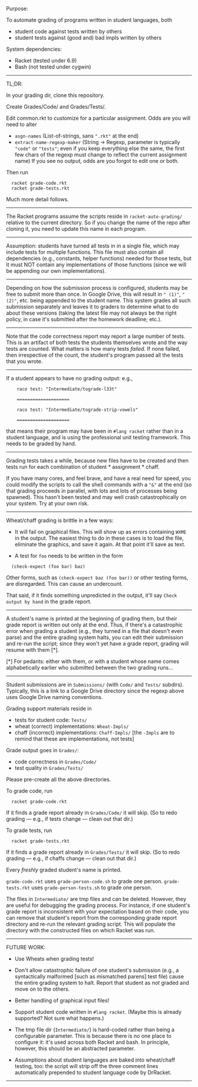Purpose:

To automate grading of programs written in student languages, both

- student code against tests written by others
- student tests against (good and) bad impls written by others

System dependencies:

- Racket (tested under 6.9)
- Bash (not tested under cygwin)

----

TL;DR:

In your grading dir, clone this repository.

Create Grades/Code/ and Grades/Tests/.

Edit common.rkt to customize for a particular assignment. Odds are you
will need to alter
- `asgn-names` (List-of-strings, sans `".rkt"` at the end)
- `extract-name-regexp-maker` (String -> Regexp, parameter is
  typically `"code"` or `"tests"`; even if you keep everything else the
  same, the first few chars of the regexp must change to reflect the
  current assignment name)
If you see no output, odds are you forgot to edit one or both.

Then run
```
  racket grade-code.rkt
  racket grade-tests.rkt
```

Much more detail follows.

----

The Racket programs assume the scripts reside in `racket-auto-grading/`
relative to the current directory. So if you change the name of the
repo after cloning it, you need to update this name in each program.

----

Assumption: students have turned all tests in in a single file, which
may include tests for multiple functions. This file must also contain
all dependencies (e.g., constants, helper functions) needed for those
tests, but it must NOT contain any implementations of those functions
(since we will be appending our own implementations).

----

Depending on how the submission process is configured, students may be
free to submit more than once. In Google Drive, this will result in
`" (1)"`, `" (2)"`, etc. being appended to the student name. This system
grades all such submission separately and leaves it to graders to
determine what to do about these versions (taking the latest file may
not always be the right policy, in case it's submitted after the
homework deadline; etc.).

----

Note that the code correctness report may report a large number of
tests. This is an artifact of both tests the students themselves wrote
and the way tests are counted. What matters is how many tests
*failed*. If none failed, then irrespective of the count, the
student's program passed all the tests that you wrote.

----

If a student appears to have no grading output: e.g.,
```
    raco test: "Intermediate/tograde-l33t"

    ====================

    raco test: "Intermediate/tograde-strip-vowels"

    ====================
```
that means their program may have been in `#lang racket` rather than
in a student language, and is using the professional unit testing
framework. This needs to be graded by hand.

----

Grading tests takes a while, because new files have to be created and
then tests run for each combination of student * assignment * chaff.

If you have many cores, and feel brave, and have a real need for
speed, you could modify the scripts to call the shell commands with a
`"&"` at the end (so that grading proceeds in parallel, with lots and
lots of processes being spawned). This hasn't been tested and may well
crash catastrophically on your system. Try at your own risk.

----

Wheat/chaff grading is brittle in a few ways:

- It will fail on graphical files. This will show up as errors
  containing `WXME` in the output. The easiest thing to do in these
  cases is to load the file, eliminate the graphics, and save it
  again. At that point it'll save as text.

- A test for `foo` needs to be written in the form
```
  (check-expect (foo bar) baz)
```
  Other forms, such as `(check-expect baz (foo bar))` or other testing
  forms, are disregarded. This can cause an undercount.

That said, if it finds something unpredicted in the output, it'll say
`Check output by hand` in the grade report.

----

A student's name is printed at the beginning of grading them, but
their grade report is written out only at the end. Thus, if there's a
catastrophic error when grading a student (e.g., they turned in a file
that doesn't even parse) and the entire grading system halts, you can
edit their submission and re-run the script; since they won't yet have
a grade report, grading will resume with them [*].

[*] For pedants: either with them, or with a student whose name comes
alphabetically earlier who submitted between the two grading runs…

----

Student submissions are in `Submissions/` (with `Code/` and `Tests/`
subdirs). Typically, this is a link to a Google Drive directory since
the regexp above uses Google Drive naming conventions.

Grading support materials reside in
- tests for student code: `Tests/`
- wheat (correct) implementations: `Wheat-Impls/`
- chaff (incorrect) implementations: `Chaff-Impls/`
[the `-Impls` are to remind that these are implementations, not tests]

Grade output goes in `Grades/`:
- code correctness in `Grades/Code/`
- test quality in `Grades/Tests/`

Please pre-create all the above directories.

To grade code, run
```
  racket grade-code.rkt
```
If it finds a grade report already in `Grades/Code/` it will skip.
(So to redo grading — e.g., if tests change — clean out that dir.)

To grade tests, run
```
  racket grade-tests.rkt
```
If it finds a grade report already in `Grades/Tests/` it will skip.
(So to redo grading — e.g., if chaffs change — clean out that dir.)

Every *freshly* graded student's name is printed.

`grade-code.rkt` uses `grade-person-code.sh` to grade one person.
`grade-tests.rkt` uses `grade-person-tests.sh` to grade one person.

The files in `Intermediate/` are tmp files and can be
deleted. However, they are useful for debugging the grading
process. For instance, if one student's grade report is inconsistent
with your expectation based on their code, you can remove that
student's report from the corresponding grade report directory and
re-run the relevant grading script. This will populate the directory
with the constructed files on which Racket was run.

----

FUTURE WORK:

- Use Wheats when grading tests!

- Don't allow catastrophic failure of one student's submission (e.g.,
  a syntactically malformed [such as mismatched parens] test file)
  cause the entire grading system to halt. Report that student as
  _not_ graded and move on to the others.

- Better handling of graphical input files!

- Support student code written in `#lang racket`. (Maybe this is
  already supported? Not sure what happens.)

- The tmp file dir (`Intermediate/`) is hard-coded rather than being a
  configurable parameter. This is because there is no one place to
  configure it: it's used across both Racket and bash. In principle,
  however, this should be an abstracted parameter.

- Assumptions about student languages are baked into wheat/chaff
  testing, too: the script will strip off the three comment lines
  automatically prepended to student language code by DrRacket.

----
